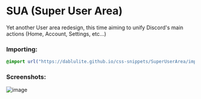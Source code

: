 # SUA (Super User Area)
Yet another User area redesign, this time aiming to unify Discord's main actions (Home, Account, Settings, etc...)

### Importing:
```css
@import url("https://dablulite.github.io/css-snippets/SuperUserArea/import.css");
```

### Screenshots:
![image](https://github.com/DaBluLite/css-snippets/assets/73998678/d8011e75-6d2c-4f00-b81b-0585c31228cf)
